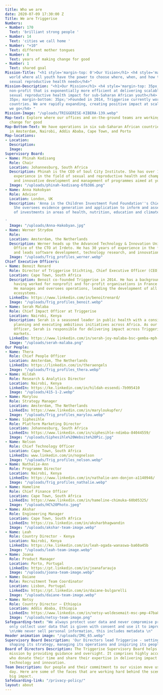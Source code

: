 ```yaml
---
title: Who we are
date: 2020-07-09 17:30:00 Z
Title: We are Triggerise
Numbers:
- Number: 170
  Text: 'brilliant strong people '
- Number: 14
  Text: 'cities we call home '
- Number: "+10"
  Text: different mother tongues
- Number: 8
  Text: years of making change for good
- Number: 1
  Text: shared goal
Mission-Title: "<h1 style='margin-top: 0'>Our Vision</h1> <h4 style='margin-top: 35px;'>A
  world where all youth have the power to choose where, when, and how they meet their
  sexual reproductive health needs</h4>"
Mission-Description: "<h1>Our Mission</h1> <h4 style='margin-top: 35px;'>A next-generation
  non-profit that is exponentially more efficient at delivering scalable and verified
  sexual reproductive health impact for sub-Saharan African youth</h4> <h4 style='margin-top:
  35px; margin-bottom: 35px;'>Founded in 2014, Triggerise currently works in six sub-Saharan
  countries. We are rapidly expanding, creating positive impact at scale wherever
  we go</h4> "
Mission-Image: "/uploads/TRIGGERISE-KIBERA-139.webp"
Map-text: Explore where our offices and on-the-ground teams are working to trigger
  change for good
Map-Bottom-Text: We have operations in six sub-Saharan African countries, and offices
  in Amsterdam, Nairobi, Addis Ababa, Cape Town, and Porto
Map-locations:
- Location: 
  Description: 
  Image: 
Supervisory Board:
- Name: Phinah Kodisang
  Role: Chair
  Location: Johannesburg, South Africa
  Description: Phinah is the CEO of Soul City Institute. She has over 15 years of
    experience in the field of sexual and reproductive health and champions strategic
    and innovative development and management of programmes aimed at youth.
  Image: "/uploads/phinah-kodisang-6fb386.png"
- Name: Anna Hakobyan
  Role: Advisor
  Location: London, UK
  Description: 'Anna is the Children Investment Fund Foundation''s Chief Impact Officer.
    She oversees evidence generation and application to inform and assess CIFF’s portfolio
    of investments in areas of health, nutrition, education and climate change.

'
  Image: "/uploads/Anna-Hakobyan.jpg"
- Name: Werner Strydom
  Role: 
  Location: Amsterdam, the Netherlands
  Description: Werner heads up the Advanced Technology & Innovation Unit within the
    Office of the CTO at Irdeto. He has 30 years of experience in the field of cybersecurity
    and leads software development, technology research, and innovation teams.
  Image: "/uploads/Trig_profiles_werner.webp"
Chief Executive Officers:
- Name: Benoit Renard
  Role: Director of Triggerise Stichting, Chief Executive Officer (CEO) and Co-founder
  Location: Cape Town, South Africa
  Description: Benoit co-founded Triggerise in 2014. He has a background in Marketing,
    having worked for nonprofit and for-profit organisations in France and Africa.
    He manages and oversees operations, leading the development of all the Triggerise
    ecosystems.
  LinkedIn: https://www.linkedin.com/in/benoitrenard/
  Image: "/uploads/Trig_profiles_benoit.webp"
- Name: Serah Malaba
  Role: Chief Impact Officer at Triggerise
  Location: Nairobi, Kenya
  Description: Serah is a seasoned leader in public health with a consistent record
    planning and executing ambitious initiatives across Africa. As our Chief Impact
    Officer, Serah is responsible for delivering impact across Triggerise's operational
    markets.
  LinkedIn: https://www.linkedin.com/in/serah-joy-malaba-bsc-gemba-mph-9001201b/?originalSubdomain=ke
  Image: "/uploads/serah-malaba.png"
Our People:
- Name: Thera
  Role: Chief People Officer
  Location: Amsterdam, The Netherlands
  LinkedIn: https://linkedin.com/in/theraengels
  Image: "/uploads/Trig_profiles_thera.webp"
- Name: Hildah
  Role: Research & Analytics Director
  Location: Nairobi, Kenya
  LinkedIn: https://ke.linkedin.com/in/hildah-essendi-7b995410
  Image: "/uploads/415-1-2.webp"
- Name: Marylou
  Role: Strategy Manager
  Location: Amsterdam, The Netherlands
  LinkedIn: https://www.linkedin.com/in/maryloukupfer/
  Image: "/uploads/Trig_profiles_marylou.webp"
- Name: Siphesihle
  Role: Platform Marketing Director
  Location: Johannesburg, South Africa
  LinkedIn: https://www.linkedin.com/in/siphesihle-ndimba-84044559/
  Image: "/uploads/Siphesihle%20Website%20Pic.jpg"
- Name: Nelson
  Role: Chief Technology Officer
  Location: Cape Town, South Africa
  LinkedIn: www.linkedin.com/in/nognelson
  Image: "/uploads/Trig_profiles_nelson.webp"
- Name: Nathalie-Ann
  Role: Programme Director
  Location: Nairobi, Kenya
  LinkedIn: https://www.linkedin.com/in/nathalie-ann-donjon-a1140946/
  Image: "/uploads/Trig_profiles_nathalie.webp"
- Name: Hameline
  Role: Chief Finance Officer
  Location: Cape Town, South Africa
  LinkedIn: https://www.linkedin.com/in/hameline-chimuka-60b05325/
  Image: "/uploads/HC%20Photo.jpeg"
- Name: Akshar
  Role: Engineering Manager
  Location: Cape Town, South Africa
  LinkedIn: https://za.linkedin.com/in/aksharbhagwandin
  Image: "/uploads/akshar-team-image.webp"
- Name: Leah
  Role: Country Director - Kenya
  Location: Nairobi, Kenya
  LinkedIn: https://ke.linkedin.com/in/leah-ogada-wanaswa-ba60a45b
  Image: "/uploads/leah-team-image.webp"
- Name: Joana
  Role: Product Manager
  Location: Porto, Portugal
  LinkedIn: https://pt.linkedin.com/in/joanafaraujo
  Image: "/uploads/joana-team-image.webp"
- Name: Daiane
  Role: Recruitment Team Coordinator
  Location: Lisbon, Portugal
  LinkedIn: https://pt.linkedin.com/in/daiane-bulgarelli
  Image: "/uploads/daiane-team-image.webp"
- Name: Netsy
  Role: Country Director – Ethiopia
  Location: Addis Ababa, Ethiopia
  LinkedIn: https://www.linkedin.com/in/netsy-woldesemait-msc-pmp-47ba82a1/
  Image: "/uploads/netsy-team-image.png"
Safeguarding-text: "We always protect user data and never compromise privacy \n\nWe
  only collect user data that is given with consent and use it to improve our product
  \n\nWe never sell personal information, this includes metadata \n"
Header animation image: "/uploads/IMG_65.webp"
Supervisory Board Description: 'Our Directors lead Triggerise - setting its vision,
  shaping its strategy, managing its operations and inspiring its people. '
Board of Directors Description: The Triggerise Supervisory Board helps fulfil our
  mission by providing guidance and oversight. It comprises highly accomplished professionals
  who donate their time and share their expertise in delivering impact at scale using
  technology and innovation.
Team Description: Our people and their commitment to our vision move us forward every
  day. Here are some of the faces that are working hard behind the scenes to create
  big impact.
SafeGuarding-link: "/privacy-policy/"
layout: about
---
```


